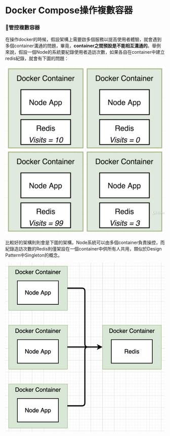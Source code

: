# Docker Compose操作複數容器

### 管控複數容器

在操作docker的時候，假設架構上需要啟多個服務以提高使用者體驗，就會遇到多個container溝通的問題，畢竟，**container之間預設是不能相互溝通的**。舉例來說，假設一個Node的系統要紀錄使用者造訪次數，如果各自在container中建立redis紀錄，就會有下圖的問題：

![credit to: Stephen Grider](../.gitbook/assets/jie-tu-20200831-xia-wu-2.42.06.png)

比較好的架構則則會是下圖的架構，Node系統可以由多個container負責操控，而紀錄造訪次數的Redis則僅架設在一個container中供所有人共用，類似於Design Pattern中Singleton的概念。

![credit to: Stephen Grider](../.gitbook/assets/jie-tu-20200831-xia-wu-3.26.35.png)



